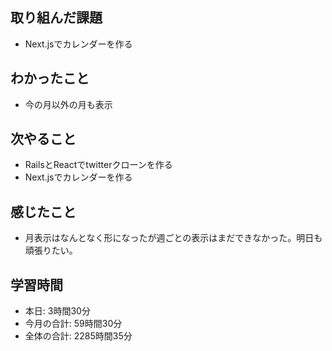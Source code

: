 ## 取り組んだ課題
- Next.jsでカレンダーを作る
## わかったこと
-  今の月以外の月も表示
## 次やること
- RailsとReactでtwitterクローンを作る
- Next.jsでカレンダーを作る
## 感じたこと
- 月表示はなんとなく形になったが週ごとの表示はまだできなかった。明日も頑張りたい。
## 学習時間
- 本日: 3時間30分
- 今月の合計: 59時間30分
- 全体の合計: 2285時間35分
